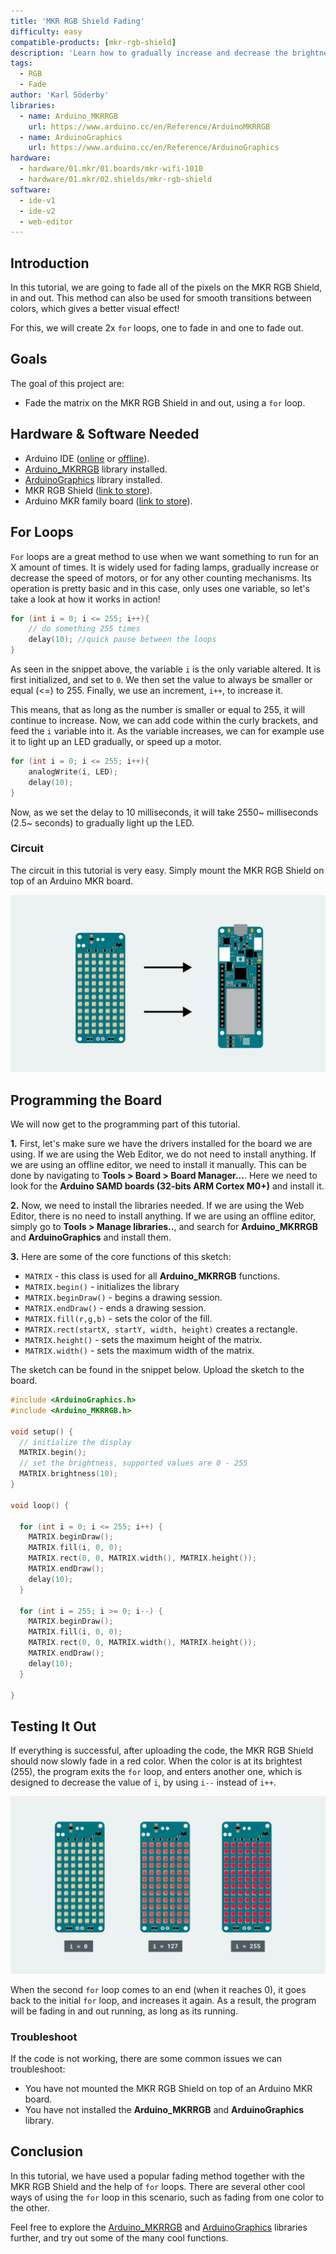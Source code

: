 ```yaml
---
title: 'MKR RGB Shield Fading'
difficulty: easy
compatible-products: [mkr-rgb-shield]
description: 'Learn how to gradually increase and decrease the brightness of the LEDs on the shield.'
tags:
  - RGB
  - Fade
author: 'Karl Söderby'
libraries: 
  - name: Arduino_MKRRGB
    url: https://www.arduino.cc/en/Reference/ArduinoMKRRGB
  - name: ArduinoGraphics
    url: https://www.arduino.cc/en/Reference/ArduinoGraphics
hardware:
  - hardware/01.mkr/01.boards/mkr-wifi-1010
  - hardware/01.mkr/02.shields/mkr-rgb-shield
software:
  - ide-v1
  - ide-v2
  - web-editor
---
```


## Introduction 

In this tutorial, we are going to fade all of the pixels on the MKR RGB Shield, in and out. This method can also be used for smooth transitions between colors, which gives a better visual effect!

For this, we will create 2x `for` loops, one to fade in and one to fade out.

## Goals

The goal of this project are:

- Fade the matrix on the MKR RGB Shield in and out, using a `for` loop.

## Hardware & Software Needed

- Arduino IDE ([online](https://create.arduino.cc/) or [offline](https://www.arduino.cc/en/main/software)).
- [Arduino_MKRRGB](https://www.arduino.cc/en/Reference/ArduinoMKRRGB) library installed.
- [ArduinoGraphics](https://www.arduino.cc/en/Reference/ArduinoGraphics) library installed.
- MKR RGB Shield ([link to store](https://store.arduino.cc/arduino-mkr-rgb-shield)).
- Arduino MKR family board ([link to store](https://store.arduino.cc/arduino-genuino/arduino-genuino-mkr-family)).

## For Loops

`For` loops are a great method to use when we want something to run for an X amount of times. It is widely used for fading lamps, gradually increase or decrease the speed of motors, or for any other counting mechanisms. Its operation is pretty basic and in this case, only uses one variable, so let's take a look at how it works in action!

```cpp
for (int i = 0; i <= 255; i++){
    // do something 255 times
    delay(10); //quick pause between the loops
}
```

As seen in the snippet above, the variable `i` is the only variable altered. It is first initialized, and set to `0`. We then set the value to always be smaller or equal (<=) to 255. Finally, we use an increment, `i++`, to increase it.

This means, that as long as the number is smaller or equal to 255, it will continue to increase. Now, we can add code within the curly brackets, and feed the `i` variable into it. As the variable increases, we can for example use it to light up an LED gradually, or speed up a motor. 

```cpp
for (int i = 0; i <= 255; i++){
    analogWrite(i, LED); 
    delay(10); 
}
```

Now, as we set the delay to 10 milliseconds, it will take  2550~ milliseconds (2.5~ seconds) to gradually light up the LED.

### Circuit

The circuit in this tutorial is very easy. Simply mount the MKR RGB Shield on top of an Arduino MKR board. 

![How to mount the MKR RGB Shield on top of an Arduino® MKR board.](assets/MKRRGB_T2_IMG01.png)

## Programming the Board

We will now get to the programming part of this tutorial. 

**1.** First, let's make sure we have the drivers installed for the board we are using. If we are using the Web Editor, we do not need to install anything. If we are using an offline editor, we need to install it manually. This can be done by navigating to **Tools > Board > Board Manager...**. Here we need to look for the **Arduino SAMD boards (32-bits ARM Cortex M0+)** and install it. 

**2.** Now, we need to install the libraries needed. If we are using the Web Editor, there is no need to install anything. If we are using an offline editor, simply go to **Tools > Manage libraries..**, and search for **Arduino_MKRRGB** and **ArduinoGraphics** and install them.

**3.** Here are some of the core functions of this sketch:

- `MATRIX` - this class is used for all **Arduino_MKRRGB** functions.
- `MATRIX.begin()` - initializes the library
- `MATRIX.beginDraw()` - begins a drawing session.
- `MATRIX.endDraw()` - ends a drawing session.
- `MATRIX.fill(r,g,b)` - sets the color of the fill.
- `MATRIX.rect(startX, startY, width, height)` creates a rectangle.
- `MATRIX.height()` - sets the maximum height of the matrix. 
- `MATRIX.width()` - sets the maximum width of the matrix.

The sketch can be found in the snippet below. Upload the sketch to the board.

```cpp
#include <ArduinoGraphics.h>
#include <Arduino_MKRRGB.h>

void setup() {
  // initialize the display
  MATRIX.begin();
  // set the brightness, supported values are 0 - 255
  MATRIX.brightness(10);
}

void loop() {

  for (int i = 0; i <= 255; i++) {
    MATRIX.beginDraw();
    MATRIX.fill(i, 0, 0);
    MATRIX.rect(0, 0, MATRIX.width(), MATRIX.height());
    MATRIX.endDraw();
    delay(10);
  }

  for (int i = 255; i >= 0; i--) {
    MATRIX.beginDraw();
    MATRIX.fill(i, 0, 0);
    MATRIX.rect(0, 0, MATRIX.width(), MATRIX.height());
    MATRIX.endDraw();
    delay(10);
  }

}
```

## Testing It Out

If everything is successful, after uploading the code, the MKR RGB Shield should now slowly fade in a red color. When the color is at its brightest (255), the program exits the `for` loop, and enters another one, which is designed to decrease the value of `i`, by using `i--` instead of `i++`. 

![Different levels of brightness on the LEDs.](assets/MKRRGB_T2_IMG02.png)

When the second `for` loop comes to an end (when it reaches 0), it goes back to the initial `for` loop, and increases it again. As a result, the program will be fading in and out running, as long as its running.

### Troubleshoot

If the code is not working, there are some common issues we can troubleshoot:

- You have not mounted the MKR RGB Shield on top of an Arduino MKR board.
- You have not installed the **Arduino_MKRRGB** and **ArduinoGraphics** library. 

## Conclusion

In this tutorial, we have used a popular fading method together with the MKR RGB Shield and the help of `for` loops. There are several other cool ways of using the `for` loop in this scenario, such as fading from one color to the other.  

Feel free to explore the [Arduino_MKRRGB](https://www.arduino.cc/en/Reference/ArduinoMKRRGB) and [ArduinoGraphics](https://www.arduino.cc/en/Reference/ArduinoGraphics) libraries further, and try out some of the many cool functions.
